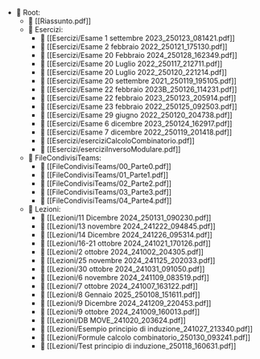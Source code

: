 - 📁 Root:
  - 📄 [[Riassunto.pdf]]
  - 📁 Esercizi:
    - 📄 [[Esercizi/Esame 1 settembre 2023_250123_081421.pdf]]
    - 📄 [[Esercizi/Esame 2 febbraio 2022_250121_175130.pdf]]
    - 📄 [[Esercizi/Esame 20 Febbraio 2024_250128_162349.pdf]]
    - 📄 [[Esercizi/Esame 20 Luglio 2022_250117_212711.pdf]]
    - 📄 [[Esercizi/Esame 20 Luglio 2022_250120_221214.pdf]]
    - 📄 [[Esercizi/Esame 20 settembre 2021_250119_195105.pdf]]
    - 📄 [[Esercizi/Esame 22 febbraio 2023B_250126_114231.pdf]]
    - 📄 [[Esercizi/Esame 22 febbraio 2023_250123_205914.pdf]]
    - 📄 [[Esercizi/Esame 23 febbraio 2022_250125_092503.pdf]]
    - 📄 [[Esercizi/Esame 29 giugno 2022_250120_204738.pdf]]
    - 📄 [[Esercizi/Esame 6 dicembre 2023_250124_162917.pdf]]
    - 📄 [[Esercizi/Esame 7 dicembre 2022_250119_201418.pdf]]
    - 📄 [[Esercizi/eserciziCalcoloCombinatorio.pdf]]
    - 📄 [[Esercizi/eserciziInversoModulare.pdf]]
  - 📁 FileCondivisiTeams:
    - 📄 [[FileCondivisiTeams/00_Parte0.pdf]]
    - 📄 [[FileCondivisiTeams/01_Parte1.pdf]]
    - 📄 [[FileCondivisiTeams/02_Parte2.pdf]]
    - 📄 [[FileCondivisiTeams/03_Parte3.pdf]]
    - 📄 [[FileCondivisiTeams/04_Parte4.pdf]]
  - 📁 Lezioni:
    - 📄 [[Lezioni/11 Dicembre 2024_250131_090230.pdf]]
    - 📄 [[Lezioni/13 novembre 2024_241222_094845.pdf]]
    - 📄 [[Lezioni/14 Dicembre 2024_241226_095314.pdf]]
    - 📄 [[Lezioni/16-21 ottobre 2024_241021_170126.pdf]]
    - 📄 [[Lezioni/2 ottobre 2024_241002_204305.pdf]]
    - 📄 [[Lezioni/25 novembre 2024_241125_202033.pdf]]
    - 📄 [[Lezioni/30 ottobre 2024_241031_091050.pdf]]
    - 📄 [[Lezioni/6 novembre 2024_241109_083519.pdf]]
    - 📄 [[Lezioni/7 ottobre 2024_241007_163122.pdf]]
    - 📄 [[Lezioni/8 Gennaio 2025_250108_151611.pdf]]
    - 📄 [[Lezioni/9 Dicembre 2024_241209_220453.pdf]]
    - 📄 [[Lezioni/9 ottobre 2024_241009_160013.pdf]]
    - 📄 [[Lezioni/DB MOVE_241020_203624.pdf]]
    - 📄 [[Lezioni/Esempio principio di induzione_241027_213340.pdf]]
    - 📄 [[Lezioni/Formule calcolo combinatorio_250130_093241.pdf]]
    - 📄 [[Lezioni/Test principio di induzione_250118_160631.pdf]]